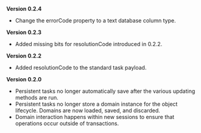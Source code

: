 **Version 0.2.4**
* Change the errorCode property to a text database column type.

**Version 0.2.3**
* Added missing bits for resolutionCode introduced in 0.2.2.

**Version 0.2.2**
* Added resolutionCode to the standard task payload.

**Version 0.2.0**
* Persistent tasks no longer automatically save after the various updating methods are run.
* Persistent tasks no longer store a domain instance for the object lifecycle. Domains are now loaded, saved, and discarded.
* Domain interaction happens within new sessions to ensure that operations occur outside of transactions.
